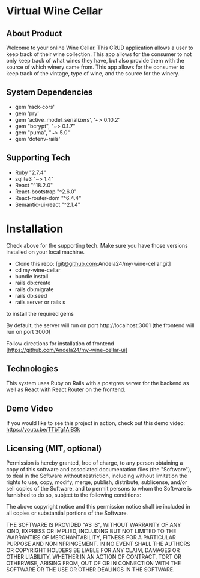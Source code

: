 # Virtual Wine Cellar

## About Product

Welcome to your online Wine Cellar. This CRUD application allows a user to keep track of their wine collection. 
This app allows for the consumer to not only keep track of what wines they have, but also provide them with the source of which winery came from. This app allows for the consumer to keep track of the vintage, type of wine, and the source for the winery.

## System Dependencies

* gem 'rack-cors'
* gem 'pry'
* gem 'active_model_serializers', '~> 0.10.2'
* gem "bcrypt", "~> 0.1.7"
* gem "puma", "~> 5.0"
* gem 'dotenv-rails'

## Supporting Tech 

* Ruby "2.7.4"
* sqlite3 "~> 1.4"
* React "^18.2.0"
* React-bootstrap "^2.6.0"
* React-router-dom "^6.4.4"
* Semantic-ui-react "^2.1.4"

# Installation
Check above for the supporting tech. Make sure you have those versions installed on your local machine.

* Clone this repo: 
   [git@github.com:Andela24/my-wine-cellar.git]
* cd my-wine-cellar 
* bundle install
* rails db:create
* rails db:migrate 
* rails db:seed
* rails server or rails s

to install the required gems

By default, the server will run on port http://localhost:3001 (the frontend will run on port 3000)

Follow directions for installation of frontend [https://github.com/Andela24/my-wine-cellar-ui]

## Technologies

This system uses Ruby on Rails with a postgres server for the backend as well as React with React Router on the frontend.

## Demo Video
If you would like to see this project in action, check out this demo video:
https://youtu.be/TTbTg1AlB3k

## Licensing (MIT, optional)
Permission is hereby granted, free of charge, to any person obtaining a copy of this software and associated documentation files (the "Software"), to deal in the Software without restriction, including without limitation the rights to use, copy, modify, merge, publish, distribute, sublicense, and/or sell copies of the Software, and to permit persons to whom the Software is furnished to do so, subject to the following conditions:

The above copyright notice and this permission notice shall be included in all copies or substantial portions of the Software.

THE SOFTWARE IS PROVIDED "AS IS", WITHOUT WARRANTY OF ANY KIND, EXPRESS OR IMPLIED, INCLUDING BUT NOT LIMITED TO THE WARRANTIES OF MERCHANTABILITY, FITNESS FOR A PARTICULAR PURPOSE AND NONINFRINGEMENT. IN NO EVENT SHALL THE AUTHORS OR COPYRIGHT HOLDERS BE LIABLE FOR ANY CLAIM, DAMAGES OR OTHER LIABILITY, WHETHER IN AN ACTION OF CONTRACT, TORT OR OTHERWISE, ARISING FROM, OUT OF OR IN CONNECTION WITH THE SOFTWARE OR THE USE OR OTHER DEALINGS IN THE SOFTWARE.